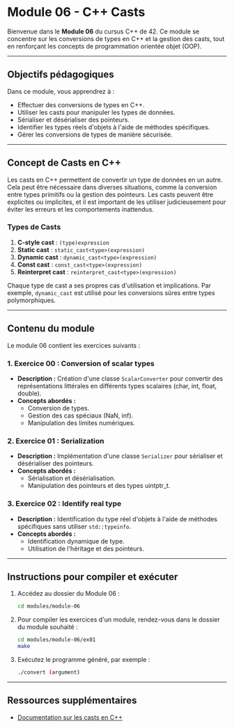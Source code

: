 # Module 06 - C++ Casts

Bienvenue dans le **Module 06** du cursus C++ de 42. Ce module se concentre sur les conversions de types en C++ et la gestion des casts, tout en renforçant les concepts de programmation orientée objet (OOP).

---

## Objectifs pédagogiques

Dans ce module, vous apprendrez à :

- Effectuer des conversions de types en C++.
- Utiliser les casts pour manipuler les types de données.
- Sérialiser et désérialiser des pointeurs.
- Identifier les types réels d'objets à l'aide de méthodes spécifiques.
- Gérer les conversions de types de manière sécurisée.

---

## Concept de Casts en C++

Les casts en C++ permettent de convertir un type de données en un autre. Cela peut être nécessaire dans diverses situations, comme la conversion entre types primitifs ou la gestion des pointeurs. Les casts peuvent être explicites ou implicites, et il est important de les utiliser judicieusement pour éviter les erreurs et les comportements inattendus.

### Types de Casts

1. **C-style cast** : `(type)expression`
2. **Static cast** : `static_cast<type>(expression)`
3. **Dynamic cast** : `dynamic_cast<type>(expression)`
4. **Const cast** : `const_cast<type>(expression)`
5. **Reinterpret cast** : `reinterpret_cast<type>(expression)`

Chaque type de cast a ses propres cas d'utilisation et implications. Par exemple, `dynamic_cast` est utilisé pour les conversions sûres entre types polymorphiques.

---

## Contenu du module

Le module 06 contient les exercices suivants :

### 1. **Exercice 00 : Conversion of scalar types**
   - **Description :** Création d'une classe `ScalarConverter` pour convertir des représentations littérales en différents types scalaires (char, int, float, double).
   - **Concepts abordés :**
     - Conversion de types.
     - Gestion des cas spéciaux (NaN, inf).
     - Manipulation des limites numériques.

### 2. **Exercice 01 : Serialization**
   - **Description :** Implémentation d'une classe `Serializer` pour sérialiser et désérialiser des pointeurs.
   - **Concepts abordés :**
     - Sérialisation et désérialisation.
     - Manipulation des pointeurs et des types uintptr_t.

### 3. **Exercice 02 : Identify real type**
   - **Description :** Identification du type réel d'objets à l'aide de méthodes spécifiques sans utiliser `std::typeinfo`.
   - **Concepts abordés :**
     - Identification dynamique de type.
     - Utilisation de l'héritage et des pointeurs.

---

## Instructions pour compiler et exécuter

1. Accédez au dossier du Module 06 :
   ```bash
   cd modules/module-06

2. Pour compiler les exercices d'un module, rendez-vous dans le dossier du module souhaité :
   ```bash
   cd modules/module-06/ex01
   make

3. Exécutez le programme généré, par exemple :
   ```bash
   ./convert (argument)

---

## Ressources supplémentaires

- [Documentation sur les casts en C++](https://en.cppreference.com/w/cpp/language/explicit_cast)

